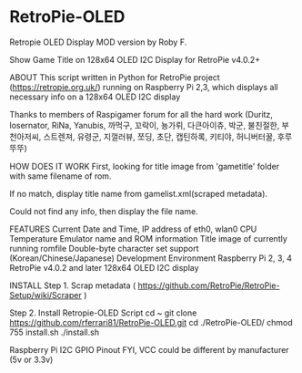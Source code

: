 # RetroPie-OLED
Retropie OLED Display MOD version by Roby F.

Show Game Title on 128x64 OLED I2C Display for RetroPie v4.0.2+

ABOUT
This script written in Python for RetroPie project (https://retropie.org.uk/) running on Raspberry Pi 2,3, which displays all necessary info on a 128x64 OLED I2C display

Thanks to members of Raspigamer forum for all the hard work (Duritz, losernator, RiNa, Yanubis, 까먹구, 꼬락이, 뇽가뤼, 다큰아이츄, 박군, 불친절한, 부천아저씨, 스트렌져, 유령군, 지껄러뷰, 쪼딩, 초단, 캡틴하록, 키티야, 허니버터꿀, 후루뚜뚜)

HOW DOES IT WORK
First, looking for title image from 'gametitle' folder with same filename of rom.

If no match, display title name from gamelist.xml(scraped metadata).

Could not find any info, then display the file name.

FEATURES
Current Date and Time, IP address of eth0, wlan0
CPU Temperature
Emulator name and ROM information
Title image of currently running romfile
Double-byte character set support (Korean/Chinese/Japanese)
Development Environment
Raspberry Pi 2, 3, 4
RetroPie v4.0.2 and later
128x64 OLED I2C display

INSTALL
Step 1. Scrap metadata ( https://github.com/RetroPie/RetroPie-Setup/wiki/Scraper )

Step 2. Install Retropie-OLED Script
cd ~
git clone https://github.com/rferrari81/RetroPie-OLED.git
cd ./RetroPie-OLED/
chmod 755 install.sh
./install.sh

Raspberry Pi I2C GPIO Pinout
FYI, VCC could be different by manufacturer (5v or 3.3v)